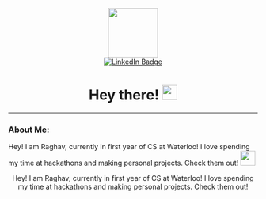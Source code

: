 <div id="header" align="center">
  <img src="https://media.giphy.com/media/M9gbBd9nbDrOTu1Mqx/giphy.gif" width="100"/>
</div>

<div id="badges" align="center">
  <center>
  <a href="https://www.linkedin.com/in/raghav-vasudeva/">
    <img src="https://img.shields.io/badge/LinkedIn-blue?style=for-the-badge&logo=linkedin&logoColor=white" alt="LinkedIn Badge"/>
  </a>
  </center>
</div>

<h1 align="center">
  Hey there!
  <img src="https://media.giphy.com/media/hvRJCLFzcasrR4ia7z/giphy.gif" width="30px"/>
</h1>

---

### About Me:
Hey! I am Raghav, currently in first year of CS at Waterloo! I love spending my time at hackathons and making personal projects. Check them out! <img src="https://www.google.com/imgres?imgurl=https%3A%2F%2Fimages.emojiterra.com%2Fgoogle%2Fnoto-emoji%2Fv2.038%2Fshare%2F1f525.jpg&imgrefurl=https%3A%2F%2Femojiterra.com%2Ffire%2F&tbnid=MeTxoDTVBsfzVM&vet=12ahUKEwiD5_Dz3df8AhWDn3IEHbPcD5EQMygAegUIARDKAQ..i&docid=9Ssb6Z8xndTtJM&w=1200&h=630&q=fire%20flame%20emoji&client=safari&ved=2ahUKEwiD5_Dz3df8AhWDn3IEHbPcD5EQMygAegUIARDKAQ" width=30>

<p align="center">
  Hey! I am Raghav, currently in first year of CS at Waterloo! I love spending my time at hackathons and making personal projects. Check them out!
</p>
